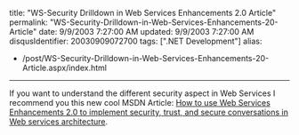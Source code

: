 title: "WS-Security Drilldown in Web Services Enhancements 2.0 Article"
permalink: "WS-Security-Drilldown-in-Web-Services-Enhancements-20-Article"
date: 9/9/2003 7:27:00 AM
updated: 9/9/2003 7:27:00 AM
disqusIdentifier: 20030909072700
tags: [".NET Development"]
alias:
 - /post/WS-Security-Drilldown-in-Web-Services-Enhancements-20-Article.aspx/index.html
---
If you want to understand the different security aspect in Web Services I recommend you this new cool MSDN Article: [How to use Web Services Enhancements 2.0 to implement security, trust, and secure conversations in Web services architecture](http://msdn.microsoft.com/library/default.asp?url=/library/en-us/dnwebsrv/html/wssecdrill.asp).
